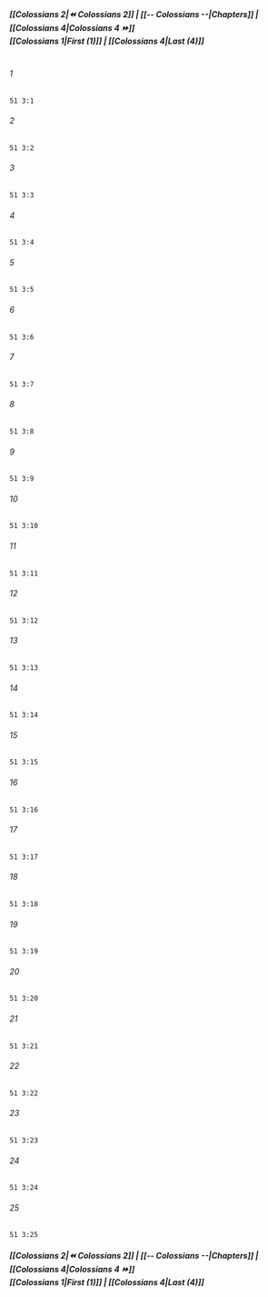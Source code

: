
##### **[[Colossians 2|⏪ Colossians 2]] | [[-- Colossians --|Chapters]] | [[Colossians 4|Colossians 4 ⏩]]**<br>**[[Colossians 1|First (1)]] | [[Colossians 4|Last (4)]]**<br><br>

###### 1
``` verse
51 3:1
```
###### 2
``` verse
51 3:2
```
###### 3
``` verse
51 3:3
```
###### 4
``` verse
51 3:4
```
###### 5
``` verse
51 3:5
```
###### 6
``` verse
51 3:6
```
###### 7
``` verse
51 3:7
```
###### 8
``` verse
51 3:8
```
###### 9
``` verse
51 3:9
```
###### 10
``` verse
51 3:10
```
###### 11
``` verse
51 3:11
```
###### 12
``` verse
51 3:12
```
###### 13
``` verse
51 3:13
```
###### 14
``` verse
51 3:14
```
###### 15
``` verse
51 3:15
```
###### 16
``` verse
51 3:16
```
###### 17
``` verse
51 3:17
```
###### 18
``` verse
51 3:18
```
###### 19
``` verse
51 3:19
```
###### 20
``` verse
51 3:20
```
###### 21
``` verse
51 3:21
```
###### 22
``` verse
51 3:22
```
###### 23
``` verse
51 3:23
```
###### 24
``` verse
51 3:24
```
###### 25
``` verse
51 3:25
```

##### **[[Colossians 2|⏪ Colossians 2]] | [[-- Colossians --|Chapters]] | [[Colossians 4|Colossians 4 ⏩]]**<br>**[[Colossians 1|First (1)]] | [[Colossians 4|Last (4)]]**
